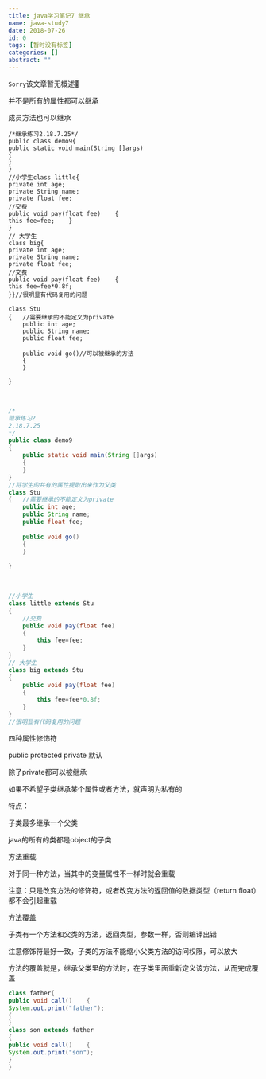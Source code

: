 ```yaml
---
title: java学习笔记7 继承
name: java-study7
date: 2018-07-26
id: 0
tags: [暂时没有标签]
categories: []
abstract: ""
---
```

<code>Sorry</code>该文章暂无概述💊
<!--more-->


并不是所有的属性都可以继承

成员方法也可以继承

    /*继承练习2.18.7.25*/
    public class demo9{    
    public static void main(String []args)    
    {    
    }
    }
    //小学生class little{    
    private int age;    
    private String name;    
    private float fee;    
    //交费    
    public void pay(float fee)    {        
    this fee=fee;    }
    }
    // 大学生
    class big{    
    private int age;    
    private String name;    
    private float fee;    
    //交费    
    public void pay(float fee)    {        
    this fee=fee*0.8f;    
    }}//很明显有代码复用的问题
    
    class Stu
    {   //需要继承的不能定义为private
        public int age;
        public String name;
        public float fee;
        
        public void go()//可以被继承的方法
        {
        }
        
    }


​    
```java
/*
继承练习2
2.18.7.25
*/
public class demo9
{
    public static void main(String []args)
    {
    }
}
//将学生的共有的属性提取出来作为父类
class Stu
{   //需要继承的不能定义为private
    public int age;
    public String name;
    public float fee;
    
    public void go()
    {
    }
    
}
```


​        
```java
//小学生
class little extends Stu
{
    //交费
    public void pay(float fee)
    {
        this fee=fee;
    }
}
// 大学生
class big extends Stu
{
    public void pay(float fee)
    {
        this fee=fee*0.8f;
    }
}
//很明显有代码复用的问题
```

四种属性修饰符

public protected private 默认

除了private都可以被继承

如果不希望子类继承某个属性或者方法，就声明为私有的

特点：

子类最多继承一个父类

java的所有的类都是object的子类

方法重载

对于同一种方法，当其中的变量属性不一样时就会重载

注意：只是改变方法的修饰符，或者改变方法的返回值的数据类型（return float）都不会引起重载

方法覆盖

子类有一个方法和父类的方法，返回类型，参数一样，否则编译出错

注意修饰符最好一致，子类的方法不能缩小父类方法的访问权限，可以放大

方法的覆盖就是，继承父类里的方法时，在子类里面重新定义该方法，从而完成覆盖

```java
class father{    
public void call()    {        
System.out.print("father");    
{
}
class son extends father
{    
public void call()    {        
System.out.print("son");    
}
}
```